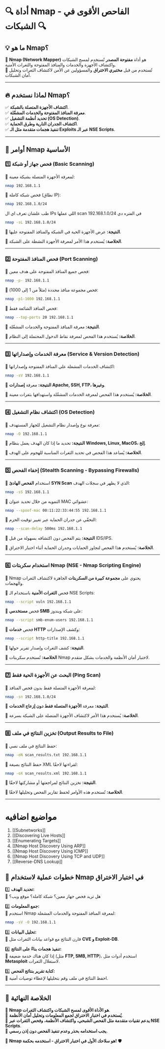 # **🔍 أداة Nmap - الفاحص الأقوى في الشبكات 🔍**

## **💡 ما هو Nmap؟**

🔹 **Nmap (Network Mapper)** هو أداة **مفتوحة المصدر** تُستخدم لمسح الشبكات واكتشاف الأجهزة والخدمات والمنافذ المفتوحة والثغرات الأمنية.  
🔹 تُستخدم من قبل **مختبري الاختراق** والمسؤولين عن الأمن لاكتشاف الثغرات وتحليل أمان الشبكات.

---

## **🔥 لماذا نستخدم Nmap؟**

✅ **اكتشاف الأجهزة المتصلة بالشبكة**.  
✅ **معرفة المنافذ المفتوحة والخدمات المشغّلة**.  
✅ **تحديد أنظمة التشغيل (OS Detection)**.  
✅ **اكتشاف الجدران النارية وطرق الحماية**.  
✅ **تنفيذ هجمات متقدمة مثل الـ Exploits عبر الـ NSE Scripts**.

---

## **🔢 أوامر Nmap الأساسية**

### **1️⃣ فحص جهاز أو شبكة (Basic Scanning)**

🔹 لمعرفة الأجهزة المتصلة بشبكة معينة:

```bash
nmap 192.168.1.1
```

🔹 فحص شبكة كاملة (نطاق IP):

```bash
nmap 192.168.1.0/24
```
طب علشان تعرف اي  ال IPs اللي عملها scan في الفتره دي 192.168.1.0/24


```bash
nmap -sL 192.168.1.0/24
```


👀 **النتيجة:** عرض الأجهزة الحية في الشبكة والمنافذ المفتوحة عليها.

📌 **الخلاصة:** يُستخدم هذا الأمر لمعرفة الأجهزة النشطة على الشبكة.

---

### **2️⃣ فحص المنافذ المفتوحة (Port Scanning)**

🔹 فحص جميع المنافذ المفتوحة على هدف معين:

```bash
nmap -p- 192.168.1.1
```

🔹 فحص مجموعة منافذ محددة (مثلاً من 1 إلى 1000):

```bash
nmap -p1-1000 192.168.1.1
```

🔹 فحص المنافذ الشائعة فقط:

```bash
nmap --top-ports 20 192.168.1.1
```

👀 **النتيجة:** معرفة المنافذ المفتوحة والخدمات المشغّلة.

📌 **الخلاصة:** يُستخدم هذا الفحص لمعرفة نقاط الدخول المحتملة إلى النظام.

---

### **3️⃣ معرفة الخدمات وإصداراتها (Service & Version Detection)**

🔹 اكتشاف الخدمات المشغلة على المنافذ المفتوحة وإصداراتها:

```bash
nmap -sV 192.168.1.1
```

👀 **النتيجة:** معرفة **إصدارات Apache, SSH, FTP، وغيرها**.

📌 **الخلاصة:** يُستخدم هذا الفحص لمعرفة الخدمات المشغّلة واستهدافها بثغرات معينة.

---

### **4️⃣ اكتشاف نظام التشغيل (OS Detection)**

🔹 معرفة نوع وإصدار نظام التشغيل للجهاز المستهدف:

```bash
nmap -O 192.168.1.1
```

👀 **النتيجة:** تحديد ما إذا كان الهدف يعمل بنظام **Windows, Linux, MacOS، إلخ**.

📌 **الخلاصة:** يُساعد هذا الفحص في تحديد الثغرات المناسبة للهجوم على الهدف.

---

### **5️⃣ إخفاء الفحص (Stealth Scanning - Bypassing Firewalls)**

🔹 استخدام **الفحص الهادئ SYN Scan** الذي لا يظهر في سجلات الهدف:

```bash
nmap -sS 192.168.1.1
```

🔹 التمويه من خلال تحديد عنوان MAC عشوائي:

```bash
nmap --spoof-mac 00:11:22:33:44:55 192.168.1.1
```

🔹 التخفّي عن جدران الحماية عبر تغيير توقيت الحزم:

```bash
nmap --scan-delay 500ms 192.168.1.1
```

👀 **النتيجة:** يتم الفحص دون اكتشافه بسهولة من قبل IDS/IPS.

📌 **الخلاصة:** يُستخدم هذا الفحص لتجاوز الحمايات وجدران الحماية أثناء اختبار الاختراق.

---

### **6️⃣ استخدام سكربتات Nmap (NSE - Nmap Scripting Engine)**

🔹 Nmap يحتوي على **مجموعة كبيرة من السكربتات** الجاهزة لاكتشاف الثغرات والهجمات.

🔹 فحص **الثغرات الأمنية** باستخدام الـ NSE Scripts:

```bash
nmap --script vuln 192.168.1.1
```

🔹 فحص **مستخدمي SMB** على شبكة ويندوز:

```bash
nmap --script smb-enum-users 192.168.1.1
```

🔹 فحص **خدمات HTTP** وكشف الإصدارات:

```bash
nmap --script http-title 192.168.1.1
```

👀 **النتيجة:** كشف الثغرات وإصدار تقرير حولها.

📌 **الخلاصة:** تُستخدم سكربتات Nmap لاختبار أمان الأنظمة والخدمات بشكل متقدم.

---

### **7️⃣ البحث عن الأجهزة الحية فقط (Ping Scan)**

🔹 لمعرفة الأجهزة المتصلة فقط بدون فحص المنافذ:

```bash
nmap -sn 192.168.1.0/24
```

👀 **النتيجة:** معرفة **الأجهزة المتصلة فقط دون إزعاج الخدمات**.

📌 **الخلاصة:** يُستخدم هذا الأمر لاكتشاف الأجهزة المتصلة على الشبكة بسرعة.

---

### **8️⃣ تخزين النتائج في ملف (Output Results to File)**

🔹 حفظ النتائج في ملف نصي:

```bash
nmap -oN scan_results.txt 192.168.1.1
```

🔹 حفظ النتائج بصيغة XML لقراءتها لاحقًا:

```bash
nmap -oX scan_results.xml 192.168.1.1
```

👀 **النتيجة:** تخزين النتائج لمراجعتها أو مشاركتها لاحقًا.

📌 **الخلاصة:** تُستخدم هذه الأوامر لحفظ تقارير الفحص وتحليلها لاحقًا.

---
# مواضيع اضافيه

1. [[Subnetworks]]
2. [[Discovering Live Hosts]]
3. [[Enumerating Targets]]
4. [[Nmap Host Discovery Using ARP]]
5. [[Nmap Host Discovery Using ICMP]]
6. [[Nmap Host Discovery Using TCP and UDP]]
7. [[Reverse-DNS Lookup]]



## **🎯 خطوات عملية لاستخدام Nmap في اختبار الاختراق**

1️⃣ **تحديد الهدف:**  
🔹 هل تريد فحص جهاز معين؟ شبكة كاملة؟ موقع ويب؟

2️⃣ **جمع المعلومات:**  
🔹 استخدم Nmap لمعرفة المنافذ المفتوحة والخدمات المشغلة:

```bash
nmap -sV -O 192.168.1.1
```

3️⃣ **تحليل البيانات:**  
🔹 قارن النتائج مع قواعد بيانات الثغرات مثل **CVE و Exploit-DB**.

4️⃣ **تنفيذ هجمات بناءً على النتائج:**  
🔹 إذا كان هناك خدمة ضعيفة (مثل **FTP, SMB, HTTP**)، استخدم أدوات مثل **Metasploit** لاستغلال الثغرات.

5️⃣ **كتابة تقرير بنتائج الفحص:**  
🔹 احفظ النتائج في ملف وقم بتحليلها لإعطاء توصيات أمنية.

---

## **🚀 الخلاصة النهائية**

📌 **Nmap هو الأداة الأقوى لمسح الشبكات واكتشاف الثغرات**.  
📌 **يُستخدم في اختبار الاختراق لجمع المعلومات وتحليل أمان الأنظمة**.  
📌 **يدعم تقنيات متقدمة مثل الفحص الشبحي، واكتشاف الأنظمة، وفحص الثغرات عبر NSE Scripts**.  
📌 **يجب استخدامه بحذر وعدم تنفيذ الفحص دون إذن رسمي**.

🚀 **Nmap هو سلاحك الأول في اختبار الاختراق - استخدمه بحكمة!** 🛡️